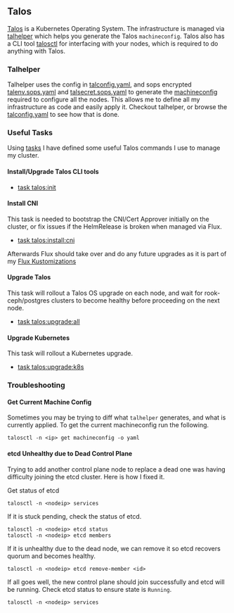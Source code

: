 ## Talos

[Talos](https://www.talos.dev/) is a Kubernetes Operating System. The infrastructure is managed via [talhelper](https://github.com/budimanjojo/talhelper) which helps you generate the Talos `machineconfig`. Talos also has a CLI tool [talosctl](https://www.talos.dev/v1.5/learn-more/talosctl/) for interfacing with your nodes, which is required to do anything with Talos.

### Talhelper

Talhelper uses the config in [talconfig.yaml](./talconfig.yaml), and sops encrypted [talenv.sops.yaml](./talenv.sops.yaml) and [talsecret.sops.yaml](./talsecret.sops.yaml) to generate the [machineconfig](https://www.talos.dev/v1.5/reference/configuration/) required to configure all the nodes. This allows me to define all my infrastructure as code and easily apply it. Checkout talhelper, or browse the [talconfig.yaml](./talconfig.yaml) to see how that is done.

### Useful Tasks

Using [tasks](https://github.com/go-task/task) I have defined some useful Talos commands I use to manage my cluster.

#### Install/Upgrade Talos CLI tools

- [task talos:init](../.taskfiles/TalosTasks.yml)


#### Install CNI

This task is needed to bootstrap the CNI/Cert Approver initially on the cluster, or fix issues if the HelmRelease is broken when managed via Flux.

- [task talos:install:cni](../.taskfiles/TalosTasks.yml)

Afterwards Flux should take over and do any future upgrades as it is part of my [Flux Kustomizations](../kubernetes/apps/kube-system/cilium/ks.yaml)


#### Upgrade Talos

This task will rollout a Talos OS upgrade on each node, and wait for rook-ceph/postgres clusters to become healthy before proceeding on the next node.

- [task talos:upgrade:all](../.taskfiles/TalosTasks.yml)

#### Upgrade Kubernetes

This task will rollout a Kubernetes upgrade.

- [task talos:upgrade:k8s](../.taskfiles/TalosTasks.yml)


### Troubleshooting

#### Get Current Machine Config

Sometimes you may be trying to diff what `talhelper` generates, and what is currently applied. To get the current machineconfig run the following.

```
talosctl -n <ip> get machineconfig -o yaml
```

#### etcd Unhealthy due to Dead Control Plane

Trying to add another control plane node to replace a dead one was having difficulty joining the etcd cluster. Here is how I fixed it.

Get status of etcd

```
talosctl -n <nodeip> services
```

If it is stuck pending, check the status of etcd.

```
talosctl -n <nodeip> etcd status
talosctl -n <nodeip> etcd members
```

If it is unhealthy due to the dead node, we can remove it so etcd recovers quorum and becomes healthy.

```
talosctl -n <nodeip> etcd remove-member <id>
```

If all goes well, the new control plane should join successfully and etcd will be running. Check etcd status to ensure state is `Running`.

```
talosctl -n <nodeip> services
```
